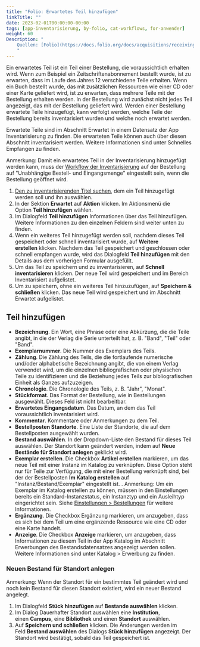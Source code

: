 ```yaml
---
title: "Folio: Erwartetes Teil hinzufügen"
linkTitle: ""
date: 2023-02-01T00:00:00-00:00
tags: [app-inventarisierung, by-folio, cat-workflows, for-anwender]
weight: 60
Description: "
    Quellen: [Folio](https://docs.folio.org/docs/acquisitions/receiving/#adding-an-expected-piece) & [GBV](https://info.gbv.de/pages/viewpage.action?pageId=851935460)
    "
---
```


Ein erwartetes Teil ist ein Teil einer Bestellung, die voraussichtlich erhalten wird. Wenn zum Beispiel ein Zeitschriftenabonnement bestellt wurde, ist zu erwarten, dass im Laufe des Jahres 12 verschiedene Teile erhalten. Wenn ein Buch bestellt wurde, das mit zusätzlichen Ressourcen wie einer CD oder einer Karte geliefert wird, ist zu erwarten, dass mehrere Teile mit der Bestellung erhalten werden. In der Bestellung wird zunächst nicht jedes Teil angezeigt, das mit der Bestellung geliefert wird. Werden einer Bestellung erwartete Teile hinzugefügt, kann verfolgt werden, welche Teile der Bestellung bereits inventarisiert wurden und welche noch erwartet werden.

Erwartete Teile sind im Abschnitt Erwartet in einem Datensatz der App Inventarisierung zu finden. Die erwarteten Teile können auch über diesen Abschnitt inventarisiert werden. Weitere Informationen sind unter Schnelles Empfangen zu finden.

Anmerkung: Damit ein erwartetes Teil in der Inventarisierung hinzugefügt werden kann, muss der [Workflow der Inventarisierung](https://info.gbv.de/pages/viewpage.action?pageId=851017779) auf der Bestellung auf "Unabhängige Bestell- und Eingangsmenge" eingestellt sein, wenn die Bestellung geöffnet wird.

1.  [Den zu inventarisierenden Titel suchen](https://info.gbv.de/display/FOLIOGBVEXTERN/Folio%3A+Inventarisierten+Titel+suchen), dem ein Teil hinzugefügt werden soll und ihn auswählen.
2.  In der Sektion **Erwartet** auf **Aktion** klicken. Im Aktionsmenü die Option **Teil hinzufügen** wählen.
3.  Im Dialogfeld **Teil hinzufügen** Informationen über das Teil hinzufügen. Weitere Informationen zu den einzelnen Feldern sind weiter unten zu finden.
4.  Wenn ein weiteres Teil hinzugefügt werden soll, nachdem dieses Teil gespeichert oder schnell inventarisiert wurde, auf **Weitere erstellen** klicken. Nachdem das Teil gespeichert und geschlossen oder schnell empfangen wurde, wird das Dialogfeld **Teil hinzufügen** mit den Details aus dem vorherigen Formular ausgefüllt.
5.  Um das Teil zu speichern und zu inventarisieren, auf **Schnell inventarisieren** klicken. Der neue Teil wird gespeichert und im Bereich Inventarisiert aufgelistet.
6.  Um zu speichern, ohne ein weiteres Teil hinzuzufügen, auf **Speichern & schließen** klicken. Das neue Teil wird gespeichert und im Abschnitt Erwartet aufgelistet.

## Teil hinzufügen

-   **Bezeichnung**. Ein Wort, eine Phrase oder eine Abkürzung, die die Teile angibt, in die der Verlag die Serie unterteilt hat, z. B. "Band", "Teil" oder "Band".
-   **Exemplarnummer**. Die Nummer des Exemplars des Teils.
-   **Zählung**. Die Zählung des Teils, die die fortlaufende numerische und/oder alphabetische Bezeichnung angibt, die von einem Verlag verwendet wird, um die einzelnen bibliografischen oder physischen Teile zu identifizieren und die Beziehung jedes Teils zur bibliografischen Einheit als Ganzes aufzuzeigen.
-   **Chronologie**. Die Chronologie des Teils, z. B. "Jahr", "Monat".
-   **Stückformat**. Das Format der Bestellung, wie in Bestellungen ausgewählt. Dieses Feld ist nicht bearbeitbar.
-   **Erwartetes Eingangsdatum**. Das Datum, an dem das Teil voraussichtlich inventarisiert wird.
-   **Kommentar**. Kommentare oder Anmerkungen zu dem Teil.
-   **Bestellposten Standorte**. Eine Liste der Standorte, die auf dem Bestellposten ausgewählt wurden.
-   **Bestand auswählen**. In der Dropdown-Liste den Bestand für dieses Teil auswählen. Der Standort kann geändert werden, indem auf **Neue Bestände für Standort anlegen** geklickt wird.
-   **Exemplar erstellen**. Die Checkbox **Artikel erstellen** markieren, um das neue Teil mit einer Instanz im Katalog zu verknüpfen. Diese Option steht nur für Teile zur Verfügung, die mit einer Bestellung verknüpft sind, bei der der Bestellposten **Im Katalog erstellen** auf "Instanz/Bestand/Exemplar" eingestellt ist. . Anmerkung: Um ein Exemplar im Katalog erstellen zu können, müssen in den Einstellungen bereits ein Standard-Instanzstatus, ein Instanztyp und ein Ausleihtyp eingerichtet sein. Siehe [Einstellungen > Bestellungen](https://info.gbv.de/pages/viewpage.action?pageId=851345510) für weitere Informationen.
-   **Ergänzung**. Die Checkbox Ergänzung markieren, um anzugeben, dass es sich bei dem Teil um eine ergänzende Ressource wie eine CD oder eine Karte handelt.
-   **Anzeige**. Die Checkbox **Anzeige** markieren, um anzugeben, dass Informationen zu diesem Teil in der App Katalog im Abschnitt Erwerbungen des Bestandsdatensatzes angezeigt werden sollen. Weitere Informationen sind unter Katalog > Erwerbung zu finden.

### Neuen Bestand für Standort anlegen

Anmerkung: Wenn der Standort für ein bestimmtes Teil geändert wird und noch kein Bestand für diesen Standort existiert, wird ein neuer Bestand angelegt.

1.  Im Dialogfeld **Stück hinzufügen** auf **Bestande auswählen** klicken.
2.  Im Dialog Dauerhafter Standort auswählen eine **Institution**, einen **Campus**, eine **Bibliothek** und einen **Standort** auswählen.
3.  Auf **Speichern und schließen** klicken. Die Änderungen werden im Feld **Bestand auswählen** des Dialogs **Stück hinzufügen** angezeigt. Der Standort wird bestätigt, sobald das Teil gespeichert ist.
